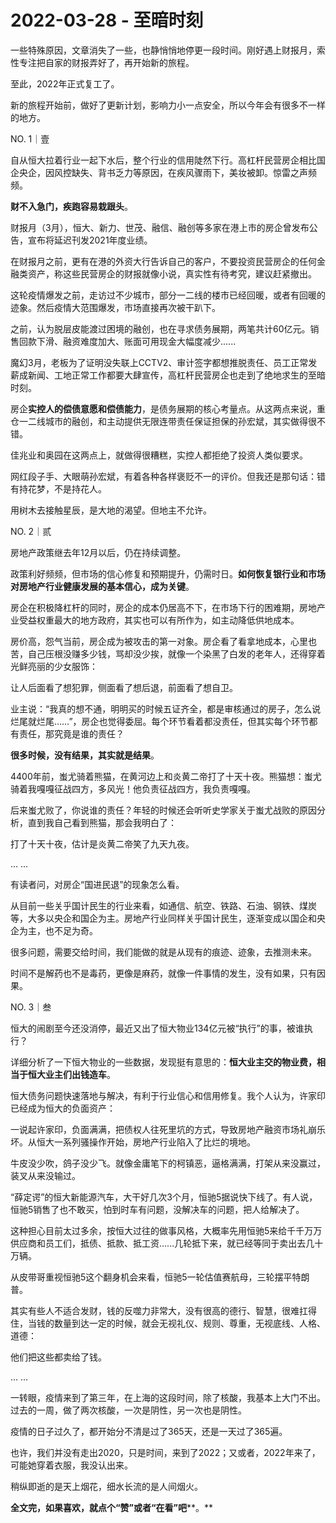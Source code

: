 # 2022-03-28 - 至暗时刻

一些特殊原因，文章消失了一些，也静悄悄地停更一段时间。刚好遇上财报月，索性专注把自家的财报弄好了，再开始新的旅程。

至此，2022年正式复工了。

新的旅程开始前，做好了更新计划，影响力小一点安全，所以今年会有很多不一样的地方。

NO. 1｜壹

自从恒大拉着行业一起下水后，整个行业的信用陡然下行。高杠杆民营房企相比国企央企，因风控缺失、背书乏力等原因，在疾风骤雨下，美妆被卸。惊雷之声频频。

**财不入急门，疾跑容易栽跟头**。

财报月（3月），恒大、新力、世茂、融信、融创等多家在港上市的房企曾发布公告，宣布将延迟刊发2021年度业绩。

在财报月之前，更有在港的外资大行告诉自己的客户，不要投资民营房企的任何金融类资产，称这些民营房企的财报就像小说，真实性有待考究，建议赶紧撤出。

这轮疫情爆发之前，走访过不少城市，部分一二线的楼市已经回暖，或者有回暖的迹象。然后疫情大范围爆发，市场直接再次被干趴下。

之前，认为脱层皮能渡过困境的融创，也在寻求债务展期，两笔共计60亿元。销售回款下滑、融资难度加大、账面可用现金大幅度减少......

魔幻3月，老板为了证明没失联上CCTV2、审计签字都想推脱责任、员工正常发薪成新闻、工地正常工作都要大肆宣传，高杠杆民营房企也走到了绝地求生的至暗时刻。

房企**实控人的偿债意愿和偿债能力**，是债务展期的核心考量点。从这两点来说，重仓一二线城市的融创，和主动提供无限连带责任保证担保的孙宏斌，其实做得很不错。

佳兆业和奥园在这两点上，就做得很糟糕，实控人都拒绝了投资人类似要求。

网红段子手、大眼萌孙宏斌，有着各种各样褒贬不一的评价。但我还是那句话：错有持花梦，不是持花人。

用树木去接触星辰，是大地的渴望。但地主不允许。

NO. 2｜贰

房地产政策继去年12月以后，仍在持续调整。

政策利好频频，但市场的信心修复和预期提升，仍需时日。**如何恢复银行业和市场对房地产行业健康发展的基本信心，成为关键**。

房企在积极降杠杆的同时，房企的成本仍居高不下，在市场下行的困难期，房地产业受益权重最大的地方政府，其实也可以有所作为，如主动降低供地成本。

房价高，怨气当前，房企成为被攻击的第一对象。房企看了看拿地成本，心里也苦，自己压根没赚多少钱，骂却没少挨，就像一个染黑了白发的老年人，还得穿着光鲜亮丽的少女服饰：

让人后面看了想犯罪，侧面看了想后退，前面看了想自卫。

业主说：“我真的想不通，明明买的时候五证齐全，都是审核通过的房子，怎么说烂尾就烂尾……”，房企也觉得委屈。每个环节看着都没责任，但其实每个环节都有责任，那究竟是谁的责任？

**很多时候，没有结果，其实就是结果**。

4400年前，蚩尤骑着熊猫，在黄河边上和炎黄二帝打了十天十夜。熊猫想：蚩尤骑着我嘎嘎征战四方，多风光！他负责征战四方，我负责嘎嘎。

后来蚩尤败了，你说谁的责任？年轻的时候还会听听史学家关于蚩尤战败的原因分析，直到我自己看到熊猫，那会我明白了：

打了十天十夜，估计是炎黄二帝笑了九天九夜。

... ...

有读者问，对房企“国进民退”的现象怎么看。

从目前一些关乎国计民生的行业来看，如通信、航空、铁路、石油、钢铁、煤炭等，大多以央企和国企为主。房地产行业同样关乎国计民生，逐渐变成以国企和央企为主，也不足为奇。

很多问题，需要交给时间，我们能做的就是从现有的痕迹、迹象，去推测未来。

时间不是解药也不是毒药，更像是麻药，就像一件事情的发生，没有如果，只有因果。

NO. 3｜叁

恒大的闹剧至今还没消停，最近又出了恒大物业134亿元被“执行”的事，被谁执行？

详细分析了一下恒大物业的一些数据，发现挺有意思的：**恒大业主交的物业费，相当于恒大业主们出钱造车**。

恒大债务问题快速落地与解决，有利于行业信心和信用修复。我个人认为，许家印已经成为恒大的负面资产：

一说起许家印，负面满满，把债权人往死里坑的方式，导致房地产融资市场礼崩乐坏。从恒大一系列骚操作开始，房地产行业陷入了比烂的境地。

牛皮没少吹，鸽子没少飞。就像金庸笔下的柯镇恶，逼格满满，打架从来没赢过，装叉从来没输过。

“薛定谔”的恒大新能源汽车，大干好几次3个月，恒驰5据说快下线了。有人说，恒驰5销售了也不敢买，怕到时车有问题，没解决车的问题，把人给解决了。

这种担心目前太过多余，按恒大过往的做事风格，大概率先用恒驰5来给千千万万供应商和员工们，抵债、抵款、抵工资......几轮抵下来，就已经等同于卖出去几十万辆。

从皮带哥重视恒驰5这个翻身机会来看，恒驰5一轮估值赛航母，三轮摆平特朗普。

其实有些人不适合发财，钱的反噬力非常大，没有很高的德行、智慧，很难扛得住，当钱的数量到达一定的时候，就会无视礼仪、规则、尊重，无视底线、人格、道德：

他们把这些都卖给了钱。

... ...

一转眼，疫情来到了第三年，在上海的这段时间，除了核酸，我基本上大门不出。过去的一周，做了两次核酸，一次是阴性，另一次也是阴性。

疫情的日子过久了，都开始分不清是过了365天，还是一天过了365遍。

也许，我们并没有走出2020，只是时间，来到了2022；又或者，2022年来了，可能她穿着衣服，我没认出来。

稍纵即逝的是天上烟花，细水长流的是人间烟火。

**全文完，如果喜欢，就点个“赞”或者“在看”吧****。**